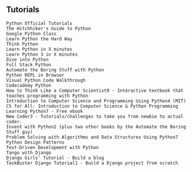 ## Tutorials


    Python Official Tutorials
    The Hitchhiker's Guide to Python
    Google Python Class
    Learn Python the Hard Way
    Think Python
    Learn Python in X minutes
    Learn Python 3 in X minutes
    Dive into Python
    Full Stack Python
    Automate the Boring Stuff with Python
    Python REPL in Browser
    Visual Python Code Walkthrough
    Codecademy Python
    How to Think Like a Computer Scientist9 - Interactive textbook that teaches programming with Python
    Introduction to Computer Science and Programming Using Python4 (MIT)
    CS for All: Introduction to Computer Science & Python Programming
    Learning Python7 - Free ebook
    New Coder3 - Tutorials/challenges to take you from newbie to actual coder.
    Invent with Python2 (plus two other books by the Automate the Boring Stuff guy)
    Problem Solving with Algorithms and Data Structures Using Python7
    Python Design Patterns
    Test-Driven Development with Python
    Tango with Django
    Django Girls' Tutorial - Build a blog
    TaskBuster Django Tutorial1 - Build a Django project from scratch

